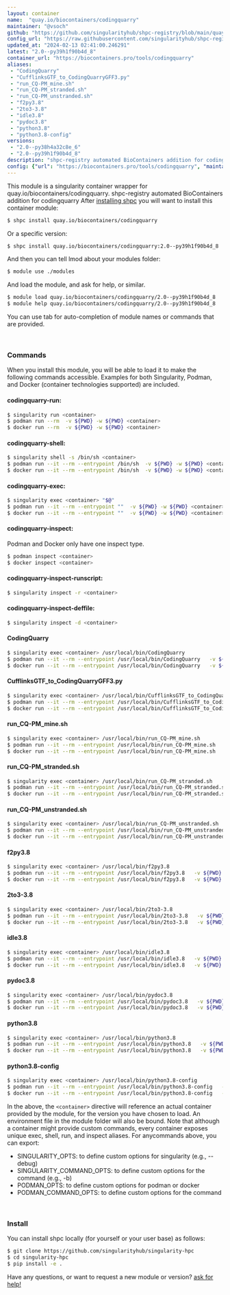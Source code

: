 ```yaml
---
layout: container
name:  "quay.io/biocontainers/codingquarry"
maintainer: "@vsoch"
github: "https://github.com/singularityhub/shpc-registry/blob/main/quay.io/biocontainers/codingquarry/container.yaml"
config_url: "https://raw.githubusercontent.com/singularityhub/shpc-registry/main/quay.io/biocontainers/codingquarry/container.yaml"
updated_at: "2024-02-13 02:41:00.246291"
latest: "2.0--py39h1f90b4d_8"
container_url: "https://biocontainers.pro/tools/codingquarry"
aliases:
 - "CodingQuarry"
 - "CufflinksGTF_to_CodingQuarryGFF3.py"
 - "run_CQ-PM_mine.sh"
 - "run_CQ-PM_stranded.sh"
 - "run_CQ-PM_unstranded.sh"
 - "f2py3.8"
 - "2to3-3.8"
 - "idle3.8"
 - "pydoc3.8"
 - "python3.8"
 - "python3.8-config"
versions:
 - "2.0--py38h4a32c8e_6"
 - "2.0--py39h1f90b4d_8"
description: "shpc-registry automated BioContainers addition for codingquarry"
config: {"url": "https://biocontainers.pro/tools/codingquarry", "maintainer": "@vsoch", "description": "shpc-registry automated BioContainers addition for codingquarry", "latest": {"2.0--py39h1f90b4d_8": "sha256:6bce13ef87fb22ace96b8653696836ff8fcb124d0419c245a3b7ba7c51c5b24c"}, "tags": {"2.0--py38h4a32c8e_6": "sha256:4efe1b30b34d49ab74fe0791b3f3fd8b596928ace09bd517e82fb59a541ff8fa", "2.0--py39h1f90b4d_8": "sha256:6bce13ef87fb22ace96b8653696836ff8fcb124d0419c245a3b7ba7c51c5b24c"}, "docker": "quay.io/biocontainers/codingquarry", "aliases": {"CodingQuarry": "/usr/local/bin/CodingQuarry", "CufflinksGTF_to_CodingQuarryGFF3.py": "/usr/local/bin/CufflinksGTF_to_CodingQuarryGFF3.py", "run_CQ-PM_mine.sh": "/usr/local/bin/run_CQ-PM_mine.sh", "run_CQ-PM_stranded.sh": "/usr/local/bin/run_CQ-PM_stranded.sh", "run_CQ-PM_unstranded.sh": "/usr/local/bin/run_CQ-PM_unstranded.sh", "f2py3.8": "/usr/local/bin/f2py3.8", "2to3-3.8": "/usr/local/bin/2to3-3.8", "idle3.8": "/usr/local/bin/idle3.8", "pydoc3.8": "/usr/local/bin/pydoc3.8", "python3.8": "/usr/local/bin/python3.8", "python3.8-config": "/usr/local/bin/python3.8-config"}}
---
```


This module is a singularity container wrapper for quay.io/biocontainers/codingquarry.
shpc-registry automated BioContainers addition for codingquarry
After [installing shpc](#install) you will want to install this container module:


```bash
$ shpc install quay.io/biocontainers/codingquarry
```

Or a specific version:

```bash
$ shpc install quay.io/biocontainers/codingquarry:2.0--py39h1f90b4d_8
```

And then you can tell lmod about your modules folder:

```bash
$ module use ./modules
```

And load the module, and ask for help, or similar.

```bash
$ module load quay.io/biocontainers/codingquarry/2.0--py39h1f90b4d_8
$ module help quay.io/biocontainers/codingquarry/2.0--py39h1f90b4d_8
```

You can use tab for auto-completion of module names or commands that are provided.

<br>

### Commands

When you install this module, you will be able to load it to make the following commands accessible.
Examples for both Singularity, Podman, and Docker (container technologies supported) are included.

#### codingquarry-run:

```bash
$ singularity run <container>
$ podman run --rm  -v ${PWD} -w ${PWD} <container>
$ docker run --rm  -v ${PWD} -w ${PWD} <container>
```

#### codingquarry-shell:

```bash
$ singularity shell -s /bin/sh <container>
$ podman run --it --rm --entrypoint /bin/sh  -v ${PWD} -w ${PWD} <container>
$ docker run --it --rm --entrypoint /bin/sh  -v ${PWD} -w ${PWD} <container>
```

#### codingquarry-exec:

```bash
$ singularity exec <container> "$@"
$ podman run --it --rm --entrypoint ""  -v ${PWD} -w ${PWD} <container> "$@"
$ docker run --it --rm --entrypoint ""  -v ${PWD} -w ${PWD} <container> "$@"
```

#### codingquarry-inspect:

Podman and Docker only have one inspect type.

```bash
$ podman inspect <container>
$ docker inspect <container>
```

#### codingquarry-inspect-runscript:

```bash
$ singularity inspect -r <container>
```

#### codingquarry-inspect-deffile:

```bash
$ singularity inspect -d <container>
```


#### CodingQuarry

```bash
$ singularity exec <container> /usr/local/bin/CodingQuarry
$ podman run --it --rm --entrypoint /usr/local/bin/CodingQuarry   -v ${PWD} -w ${PWD} <container> -c " $@"
$ docker run --it --rm --entrypoint /usr/local/bin/CodingQuarry   -v ${PWD} -w ${PWD} <container> -c " $@"
```


#### CufflinksGTF_to_CodingQuarryGFF3.py

```bash
$ singularity exec <container> /usr/local/bin/CufflinksGTF_to_CodingQuarryGFF3.py
$ podman run --it --rm --entrypoint /usr/local/bin/CufflinksGTF_to_CodingQuarryGFF3.py   -v ${PWD} -w ${PWD} <container> -c " $@"
$ docker run --it --rm --entrypoint /usr/local/bin/CufflinksGTF_to_CodingQuarryGFF3.py   -v ${PWD} -w ${PWD} <container> -c " $@"
```


#### run_CQ-PM_mine.sh

```bash
$ singularity exec <container> /usr/local/bin/run_CQ-PM_mine.sh
$ podman run --it --rm --entrypoint /usr/local/bin/run_CQ-PM_mine.sh   -v ${PWD} -w ${PWD} <container> -c " $@"
$ docker run --it --rm --entrypoint /usr/local/bin/run_CQ-PM_mine.sh   -v ${PWD} -w ${PWD} <container> -c " $@"
```


#### run_CQ-PM_stranded.sh

```bash
$ singularity exec <container> /usr/local/bin/run_CQ-PM_stranded.sh
$ podman run --it --rm --entrypoint /usr/local/bin/run_CQ-PM_stranded.sh   -v ${PWD} -w ${PWD} <container> -c " $@"
$ docker run --it --rm --entrypoint /usr/local/bin/run_CQ-PM_stranded.sh   -v ${PWD} -w ${PWD} <container> -c " $@"
```


#### run_CQ-PM_unstranded.sh

```bash
$ singularity exec <container> /usr/local/bin/run_CQ-PM_unstranded.sh
$ podman run --it --rm --entrypoint /usr/local/bin/run_CQ-PM_unstranded.sh   -v ${PWD} -w ${PWD} <container> -c " $@"
$ docker run --it --rm --entrypoint /usr/local/bin/run_CQ-PM_unstranded.sh   -v ${PWD} -w ${PWD} <container> -c " $@"
```


#### f2py3.8

```bash
$ singularity exec <container> /usr/local/bin/f2py3.8
$ podman run --it --rm --entrypoint /usr/local/bin/f2py3.8   -v ${PWD} -w ${PWD} <container> -c " $@"
$ docker run --it --rm --entrypoint /usr/local/bin/f2py3.8   -v ${PWD} -w ${PWD} <container> -c " $@"
```


#### 2to3-3.8

```bash
$ singularity exec <container> /usr/local/bin/2to3-3.8
$ podman run --it --rm --entrypoint /usr/local/bin/2to3-3.8   -v ${PWD} -w ${PWD} <container> -c " $@"
$ docker run --it --rm --entrypoint /usr/local/bin/2to3-3.8   -v ${PWD} -w ${PWD} <container> -c " $@"
```


#### idle3.8

```bash
$ singularity exec <container> /usr/local/bin/idle3.8
$ podman run --it --rm --entrypoint /usr/local/bin/idle3.8   -v ${PWD} -w ${PWD} <container> -c " $@"
$ docker run --it --rm --entrypoint /usr/local/bin/idle3.8   -v ${PWD} -w ${PWD} <container> -c " $@"
```


#### pydoc3.8

```bash
$ singularity exec <container> /usr/local/bin/pydoc3.8
$ podman run --it --rm --entrypoint /usr/local/bin/pydoc3.8   -v ${PWD} -w ${PWD} <container> -c " $@"
$ docker run --it --rm --entrypoint /usr/local/bin/pydoc3.8   -v ${PWD} -w ${PWD} <container> -c " $@"
```


#### python3.8

```bash
$ singularity exec <container> /usr/local/bin/python3.8
$ podman run --it --rm --entrypoint /usr/local/bin/python3.8   -v ${PWD} -w ${PWD} <container> -c " $@"
$ docker run --it --rm --entrypoint /usr/local/bin/python3.8   -v ${PWD} -w ${PWD} <container> -c " $@"
```


#### python3.8-config

```bash
$ singularity exec <container> /usr/local/bin/python3.8-config
$ podman run --it --rm --entrypoint /usr/local/bin/python3.8-config   -v ${PWD} -w ${PWD} <container> -c " $@"
$ docker run --it --rm --entrypoint /usr/local/bin/python3.8-config   -v ${PWD} -w ${PWD} <container> -c " $@"
```



In the above, the `<container>` directive will reference an actual container provided
by the module, for the version you have chosen to load. An environment file in the
module folder will also be bound. Note that although a container
might provide custom commands, every container exposes unique exec, shell, run, and
inspect aliases. For anycommands above, you can export:

 - SINGULARITY_OPTS: to define custom options for singularity (e.g., --debug)
 - SINGULARITY_COMMAND_OPTS: to define custom options for the command (e.g., -b)
 - PODMAN_OPTS: to define custom options for podman or docker
 - PODMAN_COMMAND_OPTS: to define custom options for the command

<br>

### Install

You can install shpc locally (for yourself or your user base) as follows:

```bash
$ git clone https://github.com/singularityhub/singularity-hpc
$ cd singularity-hpc
$ pip install -e .
```

Have any questions, or want to request a new module or version? [ask for help!](https://github.com/singularityhub/singularity-hpc/issues)